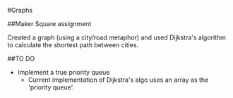 #Graphs

##Maker Square assignment

Created a graph (using a city/road metaphor) and used Dijkstra's algorithm to calculate the shortest path between cities.

##TO DO
  - Implement a true priority queue
    - Current implementation of Dijkstra's algo uses an array as the 'priority queue'.